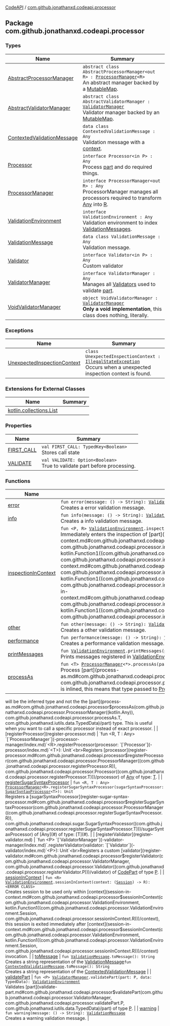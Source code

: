 [CodeAPI](../index.md) / [com.github.jonathanxd.codeapi.processor](.)

## Package com.github.jonathanxd.codeapi.processor

### Types

| Name | Summary |
|---|---|
| [AbstractProcessorManager](-abstract-processor-manager/index.md) | `abstract class AbstractProcessorManager<out R> : `[`ProcessorManager`](-processor-manager/index.md)`<R>`<br>An abstract manager backed by a [MutableMap](#). |
| [AbstractValidatorManager](-abstract-validator-manager/index.md) | `abstract class AbstractValidatorManager : `[`ValidatorManager`](-validator-manager/index.md)<br>Validator manager backed by an [MutableMap](#). |
| [ContextedValidationMessage](-contexted-validation-message/index.md) | `data class ContextedValidationMessage : Any`<br>Validation message with a [context](-contexted-validation-message/context.md). |
| [Processor](-processor/index.md) | `interface Processor<in P> : Any`<br>Process [part](#) and do required things. |
| [ProcessorManager](-processor-manager/index.md) | `interface ProcessorManager<out R> : Any`<br>ProcessorManager manages all processors required to transform [Any](#) into [R](#). |
| [ValidationEnvironment](-validation-environment/index.md) | `interface ValidationEnvironment : Any`<br>Validation environment to index [ValidationMessages](-validation-message/index.md). |
| [ValidationMessage](-validation-message/index.md) | `data class ValidationMessage : Any`<br>Validation message. |
| [Validator](-validator/index.md) | `interface Validator<in P> : Any`<br>Custom validator |
| [ValidatorManager](-validator-manager/index.md) | `interface ValidatorManager : Any`<br>Manages all [Validators](-validator/index.md) used to validate [part](#). |
| [VoidValidatorManager](-void-validator-manager/index.md) | `object VoidValidatorManager : `[`ValidatorManager`](-validator-manager/index.md)<br>**Only a void implementation**, this class does nothing, literally. |

### Exceptions

| Name | Summary |
|---|---|
| [UnexpectedInspectionContext](-unexpected-inspection-context/index.md) | `class UnexpectedInspectionContext : `[`IllegalStateException`](http://docs.oracle.com/javase/6/docs/api/java/lang/IllegalStateException.html)<br>Occurs when a unexpected inspection context is found. |

### Extensions for External Classes

| Name | Summary |
|---|---|
| [kotlin.collections.List](kotlin.collections.-list/index.md) |  |

### Properties

| Name | Summary |
|---|---|
| [FIRST_CALL](-f-i-r-s-t_-c-a-l-l.md) | `val FIRST_CALL: TypedKey<Boolean>`<br>Stores call state |
| [VALIDATE](-v-a-l-i-d-a-t-e.md) | `val VALIDATE: Option<Boolean>`<br>True to validate part before processing. |

### Functions

| Name | Summary |
|---|---|
| [error](error.md) | `fun error(message: () -> String): `[`ValidationMessage`](-validation-message/index.md)<br>Creates a error validation message. |
| [info](info.md) | `fun info(message: () -> String): `[`ValidationMessage`](-validation-message/index.md)<br>Creates a info validation message. |
| [inspectionInContext](inspection-in-context.md) | `fun <P, R> `[`ValidationEnvironment`](-validation-environment/index.md)`.inspectionInContext(part: P, context: (P) -> R): <ERROR CLASS>`<br>Immediately enters the inspection of [part](inspection-in-context.md#com.github.jonathanxd.codeapi.processor$inspectionInContext(com.github.jonathanxd.codeapi.processor.ValidationEnvironment, com.github.jonathanxd.codeapi.processor.inspectionInContext.P, kotlin.Function1((com.github.jonathanxd.codeapi.processor.inspectionInContext.P, com.github.jonathanxd.codeapi.processor.inspectionInContext.R)))/part), calls [context](inspection-in-context.md#com.github.jonathanxd.codeapi.processor$inspectionInContext(com.github.jonathanxd.codeapi.processor.ValidationEnvironment, com.github.jonathanxd.codeapi.processor.inspectionInContext.P, kotlin.Function1((com.github.jonathanxd.codeapi.processor.inspectionInContext.P, com.github.jonathanxd.codeapi.processor.inspectionInContext.R)))/context) and then immediately exits the inspection of [part](inspection-in-context.md#com.github.jonathanxd.codeapi.processor$inspectionInContext(com.github.jonathanxd.codeapi.processor.ValidationEnvironment, com.github.jonathanxd.codeapi.processor.inspectionInContext.P, kotlin.Function1((com.github.jonathanxd.codeapi.processor.inspectionInContext.P, com.github.jonathanxd.codeapi.processor.inspectionInContext.R)))/part). |
| [other](other.md) | `fun other(message: () -> String): `[`ValidationMessage`](-validation-message/index.md)<br>Creates a other validation message. |
| [performance](performance.md) | `fun performance(message: () -> String): `[`ValidationMessage`](-validation-message/index.md)<br>Creates a performance validation message. |
| [printMessages](print-messages.md) | `fun `[`ValidationEnvironment`](-validation-environment/index.md)`.printMessages(printer: (String) -> Unit, includeStack: Boolean = false): Unit`<br>Prints messages registered in [ValidationEnvironment](-validation-environment/index.md). |
| [processAs](process-as.md) | `fun <T> `[`ProcessorManager`](-processor-manager/index.md)`<*>.processAs(part: T, data: TypedData): Any?`<br>Process [part](process-as.md#com.github.jonathanxd.codeapi.processor$processAs(com.github.jonathanxd.codeapi.processor.ProcessorManager((kotlin.Any)), com.github.jonathanxd.codeapi.processor.processAs.T, com.github.jonathanxd.iutils.data.TypedData)/part) as of reified type [T](#). This function is inlined, this means that type passed to [ProcessorManager.process](-processor-manager/process.md)
will be the inferred type and not the the [part](process-as.md#com.github.jonathanxd.codeapi.processor$processAs(com.github.jonathanxd.codeapi.processor.ProcessorManager((kotlin.Any)), com.github.jonathanxd.codeapi.processor.processAs.T, com.github.jonathanxd.iutils.data.TypedData)/part) type. This is useful when you want to call a specific processor
instead of exact processor. |
| [registerProcessor](register-processor.md) | `fun <R, T : Any> `[`ProcessorManager`](-processor-manager/index.md)`<R>.registerProcessor(processor: `[`Processor`](-processor/index.md)`<T>): Unit`<br>Registers [processor](register-processor.md#com.github.jonathanxd.codeapi.processor$registerProcessor(com.github.jonathanxd.codeapi.processor.ProcessorManager((com.github.jonathanxd.codeapi.processor.registerProcessor.R)), com.github.jonathanxd.codeapi.processor.Processor((com.github.jonathanxd.codeapi.processor.registerProcessor.T)))/processor) of [Any](#) of type: [T](#). |
| [registerSugarSyntaxProcessor](register-sugar-syntax-processor.md) | `fun <R, T : Any> `[`ProcessorManager`](-processor-manager/index.md)`<R>.registerSugarSyntaxProcessor(sugarSyntaxProcessor: `[`SugarSyntaxProcessor`](../com.github.jonathanxd.codeapi.sugar/-sugar-syntax-processor/index.md)`<T>): Unit`<br>Registers a [sugarSyntaxProcessor](register-sugar-syntax-processor.md#com.github.jonathanxd.codeapi.processor$registerSugarSyntaxProcessor(com.github.jonathanxd.codeapi.processor.ProcessorManager((com.github.jonathanxd.codeapi.processor.registerSugarSyntaxProcessor.R)), com.github.jonathanxd.codeapi.sugar.SugarSyntaxProcessor((com.github.jonathanxd.codeapi.processor.registerSugarSyntaxProcessor.T)))/sugarSyntaxProcessor) of [Any](#) of type: [T](#). |
| [registerValidator](register-validator.md) | `fun <P> `[`ValidatorManager`](-validator-manager/index.md)`.registerValidator(validator: `[`Validator`](-validator/index.md)`<P>): Unit`<br>Registers a custom [validator](register-validator.md#com.github.jonathanxd.codeapi.processor$registerValidator(com.github.jonathanxd.codeapi.processor.ValidatorManager, com.github.jonathanxd.codeapi.processor.Validator((com.github.jonathanxd.codeapi.processor.registerValidator.P)))/validator) of [CodePart](../com.github.jonathanxd.codeapi/-code-part/index.md) of type [P](#). |
| [sessionInContext](session-in-context.md) | `fun <R> `[`ValidationEnvironment`](-validation-environment/index.md)`.sessionInContext(context: (`[`Session`](-validation-environment/-session/index.md)`) -> R): <ERROR CLASS>`<br>Creates session to be used only within [context](session-in-context.md#com.github.jonathanxd.codeapi.processor$sessionInContext(com.github.jonathanxd.codeapi.processor.ValidationEnvironment, kotlin.Function1((com.github.jonathanxd.codeapi.processor.ValidationEnvironment.Session, com.github.jonathanxd.codeapi.processor.sessionInContext.R)))/context), this session is exited immediately after [context](session-in-context.md#com.github.jonathanxd.codeapi.processor$sessionInContext(com.github.jonathanxd.codeapi.processor.ValidationEnvironment, kotlin.Function1((com.github.jonathanxd.codeapi.processor.ValidationEnvironment.Session, com.github.jonathanxd.codeapi.processor.sessionInContext.R)))/context) invocation. |
| [toMessage](to-message.md) | `fun `[`ValidationMessage`](-validation-message/index.md)`.toMessage(): String`<br>Creates a string representation of the [ValidationMessage](-validation-message/index.md)`fun `[`ContextedValidationMessage`](-contexted-validation-message/index.md)`.toMessage(): String`<br>Creates a string representation of the [ContextedValidationMessage](-contexted-validation-message/index.md) |
| [validatePart](validate-part.md) | `fun <P> `[`ValidatorManager`](-validator-manager/index.md)`.validatePart(part: P, data: TypedData): `[`ValidationEnvironment`](-validation-environment/index.md)<br>Validates [part](validate-part.md#com.github.jonathanxd.codeapi.processor$validatePart(com.github.jonathanxd.codeapi.processor.ValidatorManager, com.github.jonathanxd.codeapi.processor.validatePart.P, com.github.jonathanxd.iutils.data.TypedData)/part) of type [P](#). |
| [warning](warning.md) | `fun warning(message: () -> String): `[`ValidationMessage`](-validation-message/index.md)<br>Creates a warning validation message. |
